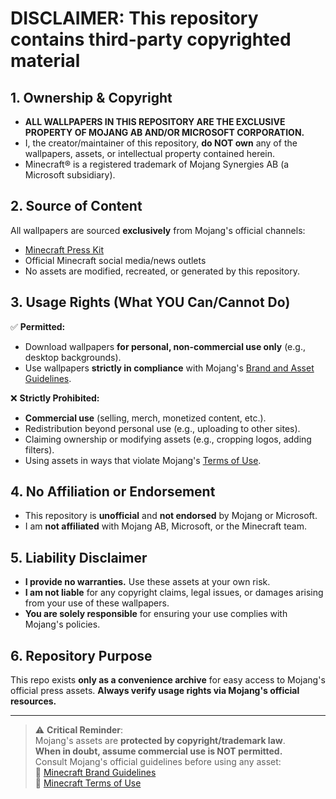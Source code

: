 # DISCLAIMER: This repository contains third-party copyrighted material

## 1. Ownership & Copyright
- **ALL WALLPAPERS IN THIS REPOSITORY ARE THE EXCLUSIVE PROPERTY OF MOJANG AB AND/OR MICROSOFT CORPORATION.**
- I, the creator/maintainer of this repository, **do NOT own** any of the wallpapers, assets, or intellectual property contained herein.
- Minecraft® is a registered trademark of Mojang Synergies AB (a Microsoft subsidiary).

## 2. Source of Content
All wallpapers are sourced **exclusively** from Mojang's official channels:
- [Minecraft Press Kit](https://www.minecraft.net/en-us/press)
- Official Minecraft social media/news outlets
- No assets are modified, recreated, or generated by this repository.

## 3. Usage Rights (What YOU Can/Cannot Do)
✅ **Permitted:**
- Download wallpapers **for personal, non-commercial use only** (e.g., desktop backgrounds).
- Use wallpapers **strictly in compliance** with Mojang's [Brand and Asset Guidelines](https://www.minecraft.net/en-us/branding).

❌ **Strictly Prohibited:**
- **Commercial use** (selling, merch, monetized content, etc.).
- Redistribution beyond personal use (e.g., uploading to other sites).
- Claiming ownership or modifying assets (e.g., cropping logos, adding filters).
- Using assets in ways that violate Mojang's [Terms of Use](https://www.minecraft.net/en-us/terms).

## 4. No Affiliation or Endorsement
- This repository is **unofficial** and **not endorsed** by Mojang or Microsoft.
- I am **not affiliated** with Mojang AB, Microsoft, or the Minecraft team.

## 5. Liability Disclaimer
- **I provide no warranties.** Use these assets at your own risk.
- **I am not liable** for any copyright claims, legal issues, or damages arising from your use of these wallpapers.
- **You are solely responsible** for ensuring your use complies with Mojang's policies.

## 6. Repository Purpose
This repo exists **only as a convenience archive** for easy access to Mojang's official press assets. **Always verify usage rights via Mojang's official resources.**

---

> ⚠️ **Critical Reminder**:  
> Mojang's assets are **protected by copyright/trademark law**.  
> **When in doubt, assume commercial use is NOT permitted.**  
> Consult Mojang's official guidelines before using any asset:  
> 🔗 [Minecraft Brand Guidelines](https://www.minecraft.net/en-us/branding)  
> 🔗 [Minecraft Terms of Use](https://www.minecraft.net/en-us/terms)